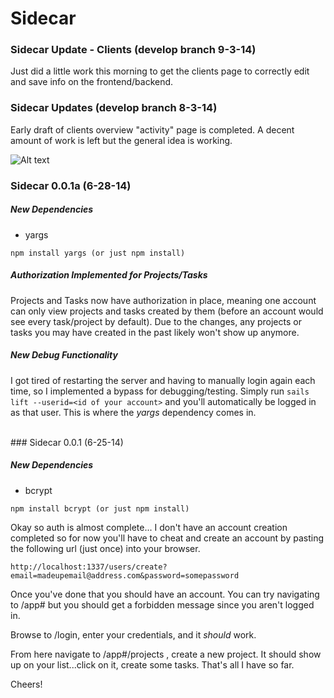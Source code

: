 # Sidecar

### Sidecar Update - Clients (develop branch 9-3-14)

Just did a little work this morning to get the clients page to correctly edit and save info on the frontend/backend.

### Sidecar Updates (develop branch 8-3-14)

Early draft of clients overview "activity" page is completed. A decent amount of work is left but the general idea is working.

![Alt text](https://dl.dropboxusercontent.com/u/16435/Sidecar/draft_activity.png "Activities")

### Sidecar 0.0.1a (6-28-14)


##### New Dependencies
* yargs

```
npm install yargs (or just npm install)
```


##### Authorization Implemented for Projects/Tasks

Projects and Tasks now have authorization in place, meaning one account can only view projects and tasks created by them (before an account would see every task/project by default). Due to the changes, any projects or tasks you may have created in the past likely won't show up anymore.

##### New Debug Functionality
I got tired of restarting the server and having to manually login again each time, so I implemented a bypass for debugging/testing. Simply run ``` sails lift --userid=<id of your account> ``` and you'll automatically be logged in as that user. This is where the *yargs* dependency comes in.

<br>
### Sidecar 0.0.1 (6-25-14)

##### New Dependencies
* bcrypt

```
npm install bcrypt (or just npm install)
```

Okay so auth is almost complete... I don't have an account creation completed so for now you'll have to cheat and create an account by pasting the following url (just once) into your browser.

```
http://localhost:1337/users/create?email=madeupemail@address.com&password=somepassword
```

Once you've done that you should have an account. You can try navigating to /app# but you should get a forbidden message since you aren't logged in.

Browse to /login, enter your credentials, and it *should* work.

From here navigate to /app#/projects , create a new project. It should show up on your list...click on it, create some tasks. That's all I have so far.

Cheers!
